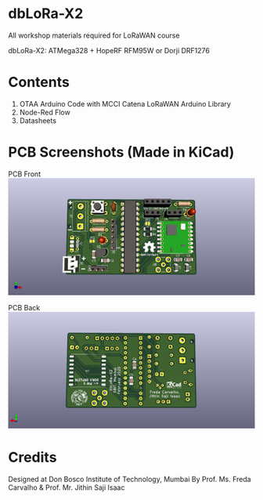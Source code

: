 # dbLoRa-X2
All workshop materials required for LoRaWAN course

dbLoRa-X2: ATMega328 + HopeRF RFM95W or Dorji DRF1276

# Contents
1. OTAA Arduino Code with MCCI Catena LoRaWAN Arduino Library
2. Node-Red Flow
3. Datasheets

# PCB Screenshots (Made in KiCad)
PCB Front 
![PCB Front](/images/7.dbLoRa-X2F.jpg)

PCB Back
![PCB Front](/images/7.dbLoRa-X2B.jpg)

# Credits
Designed at Don Bosco Institute of Technology, Mumbai
By Prof. Ms. Freda Carvalho & Prof. Mr. Jithin Saji Isaac

